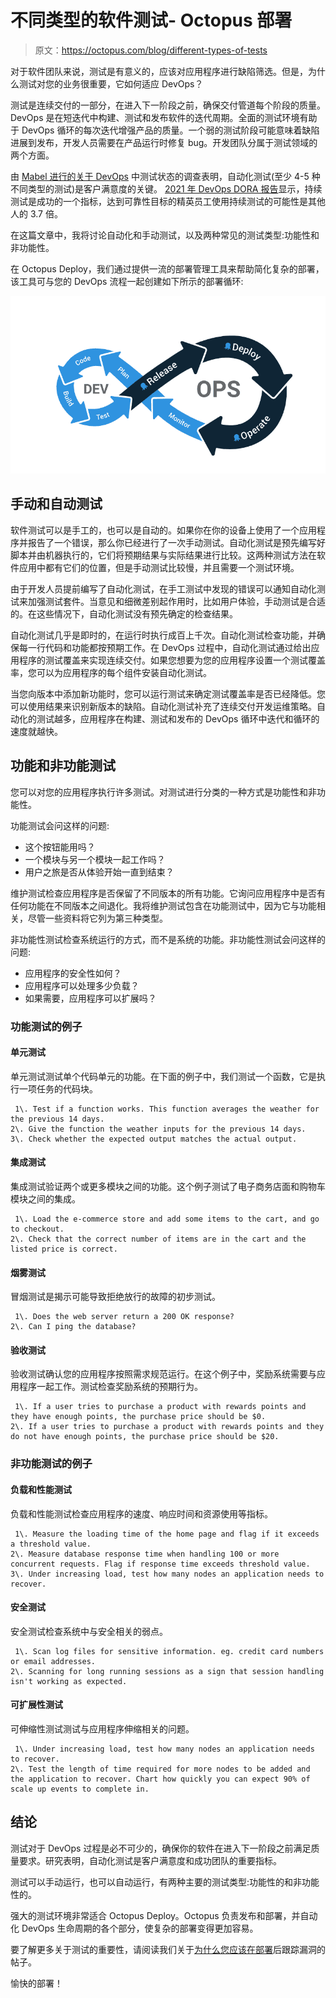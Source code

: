# 不同类型的软件测试- Octopus 部署

> 原文：<https://octopus.com/blog/different-types-of-tests>

对于软件团队来说，测试是有意义的，应该对应用程序进行缺陷筛选。但是，为什么测试对您的业务很重要，它如何适应 DevOps？

测试是连续交付的一部分，在进入下一阶段之前，确保交付管道每个阶段的质量。DevOps 是在短迭代中构建、测试和发布软件的迭代周期。全面的测试环境有助于 DevOps 循环的每次迭代增强产品的质量。一个弱的测试阶段可能意味着缺陷进展到发布，开发人员需要在产品运行时修复 bug。开发团队分属于测试领域的两个方面。

由 [Mabel 进行的关于 DevOps](https://www.dropbox.com/s/nnagymzdcnoswc6/Benchmark-Report-State-of-Testing-in-DevOps.pdf?dl=0) 中测试状态的调查表明，自动化测试(至少 4-5 种不同类型的测试)是客户满意度的关键。 [2021 年 DevOps DORA 报告](https://www.dropbox.com/s/xycst8qsxnpsieu/state-of-devops-2021.pdf?dl=0)显示，持续测试是成功的一个指标，达到可靠性目标的精英员工使用持续测试的可能性是其他人的 3.7 倍。

在这篇文章中，我将讨论自动化和手动测试，以及两种常见的测试类型:功能性和非功能性。

在 Octopus Deploy，我们通过提供一流的部署管理工具来帮助简化复杂的部署，该工具可与您的 DevOps 流程一起创建如下所示的部署循环:

[![Octopus DevOps](img/373d2edd496ba02968e4bbe06ee4cc52.png)](#)

## 手动和自动测试

软件测试可以是手工的，也可以是自动的。如果你在你的设备上使用了一个应用程序并报告了一个错误，那么你已经进行了一次手动测试。自动化测试是预先编写好脚本并由机器执行的，它们将预期结果与实际结果进行比较。这两种测试方法在软件应用中都有它们的位置，但是手动测试比较慢，并且需要一个测试环境。

由于开发人员提前编写了自动化测试，在手工测试中发现的错误可以通知自动化测试来加强测试套件。当意见和细微差别起作用时，比如用户体验，手动测试是合适的。在这些情况下，自动化测试没有预先确定的检查结果。

自动化测试几乎是即时的，在运行时执行成百上千次。自动化测试检查功能，并确保每一行代码和功能都按预期工作。在 DevOps 过程中，自动化测试通过给出应用程序的测试覆盖来实现连续交付。如果您想要为您的应用程序设置一个测试覆盖率，您可以为应用程序的每个组件安装自动化测试。

当您向版本中添加新功能时，您可以运行测试来确定测试覆盖率是否已经降低。您可以使用结果来识别新版本的缺陷。自动化测试补充了连续交付开发运维策略。自动化的测试越多，应用程序在构建、测试和发布的 DevOps 循环中迭代和循环的速度就越快。

## 功能和非功能测试

您可以对您的应用程序执行许多测试。对测试进行分类的一种方式是功能性和非功能性。

功能测试会问这样的问题:

*   这个按钮能用吗？
*   一个模块与另一个模块一起工作吗？
*   用户之旅是否从体验开始一直到结束？

维护测试检查应用程序是否保留了不同版本的所有功能。它询问应用程序中是否有任何功能在不同版本之间退化。我将维护测试包含在功能测试中，因为它与功能相关，尽管一些资料将它列为第三种类型。

非功能性测试检查系统运行的方式，而不是系统的功能。非功能性测试会问这样的问题:

*   应用程序的安全性如何？
*   应用程序可以处理多少负载？
*   如果需要，应用程序可以扩展吗？

### 功能测试的例子

#### 单元测试

单元测试测试单个代码单元的功能。在下面的例子中，我们测试一个函数，它是执行一项任务的代码块。

```
 1\. Test if a function works. This function averages the weather for the previous 14 days.
2\. Give the function the weather inputs for the previous 14 days.
3\. Check whether the expected output matches the actual output. 
```

#### 集成测试

集成测试验证两个或更多模块之间的功能。这个例子测试了电子商务店面和购物车模块之间的集成。

```
 1\. Load the e-commerce store and add some items to the cart, and go to checkout.
2\. Check that the correct number of items are in the cart and the listed price is correct. 
```

#### 烟雾测试

冒烟测试是揭示可能导致拒绝放行的故障的初步测试。

```
 1\. Does the web server return a 200 OK response?
2\. Can I ping the database? 
```

#### 验收测试

验收测试确认您的应用程序按照需求规范运行。在这个例子中，奖励系统需要与应用程序一起工作。测试检查奖励系统的预期行为。

```
 1\. If a user tries to purchase a product with rewards points and they have enough points, the purchase price should be $0.
2\. If a user tries to purchase a product with rewards points and they do not have enough points, the purchase price should be $20. 
```

### 非功能测试的例子

#### 负载和性能测试

负载和性能测试检查应用程序的速度、响应时间和资源使用等指标。

```
 1\. Measure the loading time of the home page and flag if it exceeds a threshold value.
2\. Measure database response time when handling 100 or more concurrent requests. Flag if response time exceeds threshold value.
3\. Under increasing load, test how many nodes an application needs to recover. 
```

#### 安全测试

安全测试检查系统中与安全相关的弱点。

```
 1\. Scan log files for sensitive information. eg. credit card numbers or email addresses.
2\. Scanning for long running sessions as a sign that session handling isn't working as expected. 
```

#### 可扩展性测试

可伸缩性测试测试与应用程序伸缩相关的问题。

```
 1\. Under increasing load, test how many nodes an application needs to recover.
2\. Test the length of time required for more nodes to be added and the application to recover. Chart how quickly you can expect 90% of scale up events to complete in. 
```

## 结论

测试对于 DevOps 过程是必不可少的，确保你的软件在进入下一阶段之前满足质量要求。研究表明，自动化测试是客户满意度和成功团队的重要指标。

测试可以手动运行，也可以自动运行，有两种主要的测试类型:功能性的和非功能性的。

强大的测试环境非常适合 Octopus Deploy。Octopus 负责发布和部署，并自动化 DevOps 生命周期的各个部分，使复杂的部署变得更加容易。

要了解更多关于测试的重要性，请阅读我们关于[为什么您应该在部署](https://octopus.com/blog/track-vulnerabilities-after-deployment)后跟踪漏洞的帖子。

愉快的部署！